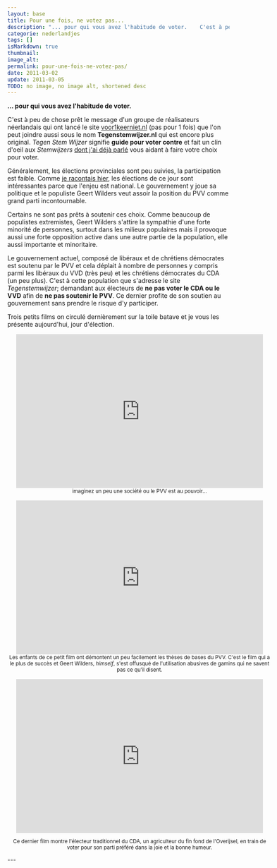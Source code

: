 ```yaml
---
layout: base
title: Pour une fois, ne votez pas...
description: "... pour qui vous avez l'habitude de voter.    C'est à peu de chose prêt le message d'un groupe de réalisateurs néerlandais qui ont lancé le site voor1keer"
categorie: nederlandjes
tags: []
isMarkdown: true
thumbnail: 
image_alt: 
permalink: pour-une-fois-ne-votez-pas/
date: 2011-03-02
update: 2011-03-05
TODO: no image, no image alt, shortened desc
---
```


**... pour qui vous avez l'habitude de voter.**

C'est à peu de chose prêt le message d'un groupe de réalisateurs néerlandais qui ont lancé le site [voor1keerniet.nl](http://www.voor1keerniet.nl/) (pas pour 1 fois) que l'on peut joindre aussi sous le nom **Tegenstemwijzer.nl** qui est encore plus original. *Tegen Stem Wijzer* signifie **guide pour voter contre** et fait un clin d'oeil aux *Stemwijzers* [dont j'ai déjà parlé](/les-machines-a-decider) vous aidant à faire votre choix pour voter.

Généralement, les élections provinciales sont peu suivies, la participation est faible. Comme [je racontais hier](/elections-premiere-chambre), les élections de ce jour sont intéressantes parce que l'enjeu est national. Le gouvernement y joue sa politique et le populiste Geert Wilders veut assoir la position du PVV comme grand parti incontournable.

Certains ne sont pas prêts à soutenir ces choix. Comme beaucoup de populistes extremistes, Geert Wilders s'attire la sympathie d'une forte minorité de personnes, surtout dans les milieux populaires mais il provoque aussi une forte opposition active dans une autre partie de la population, elle aussi importante et minoritaire.

Le gouvernement actuel, composé de libéraux et de chrétiens démocrates est soutenu par le PVV et cela déplait à nombre de personnes y compris parmi les libéraux du VVD (très peu) et les chrétiens démocrates du CDA (un peu plus). C'est à cette population que s'adresse le site *Tegenstemwijzer*; demandant aux électeurs de **ne pas voter le CDA ou le VVD** afin de **ne pas soutenir le PVV**. Ce dernier profite de son soutien au gouvernement sans prendre le risque d'y participer. 

Trois petits films on circulé dernièrement sur la toile batave et je vous les présente aujourd'hui, jour d'élection.

<!-- HTML -->
<div style="text-align:center; font-size:smaller; width:600px; margin:auto;">

<iframe title="YouTube video player" width="560" height="349" src="http://www.youtube.com/embed/5DBbpNkVaUk" frameborder="0" allowfullscreen></iframe><br/>
imaginez un peu une société ou le PVV est au pouvoir...
<br/><br/>



<iframe title="YouTube video player" width="560" height="349" src="http://www.youtube.com/embed/FeuOeh_FvWk" frameborder="0" allowfullscreen></iframe><br/>
Les enfants de ce petit film ont démontent un peu facilement les thèses de bases du PVV. C'est le film qui a le plus de succès et Geert Wilders, <i>himself</i>, s'est offusqué de l'utilisation abusives de gamins qui ne savent pas ce qu'il disent.
<br/><br/>

<iframe title="YouTube video player" width="560" height="349" src="http://www.youtube.com/embed/E7aEaUihqsQ" frameborder="0" allowfullscreen></iframe><br/>

Ce dernier film montre l'électeur traditionnel du CDA, un agriculteur du fin fond de l'Overijsel, en train de voter pour son parti préféré dans la joie et la bonne humeur.
</div>
<!-- / HTML -->
---